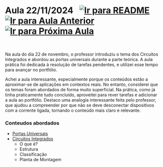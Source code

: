 # Aula 22/11/2024 &nbsp; [![Ir para README](https://img.shields.io/badge/Indice-Verde?style=for-the-badge)](../README.md#indice) &nbsp; [![Ir para Aula Anterior](https://img.shields.io/badge/Anterior-Aula%207-007ACC?style=for-the-badge)](../aulas/15-11-2024.md) [![Ir para Próxima Aula](https://img.shields.io/badge/Próxima-Aula%209-007ACC?style=for-the-badge)](../aulas/29-11-2024.md)

<br>
<p>
  Na aula do dia 22 de novembro, o professor introduziu o tema dos Circuitos Integrados e abordou as portas universais durante a parte teórica. A aula prática foi dedicada à resolução de tarefas pendentes, e utilizei esse tempo para avançar no portfólio.
</p>

<p>
Achei a aula interessante, especialmente porque os conteúdos estão a aproximar-se de aplicações em contextos reais. No entanto, considerei que os temas foram abordados de forma muito superficial. Na prática, como já tinha praticamente tudo concluído, aproveitei para rever tarefas e adicionar a aula ao portfólio. Destaco uma analogia interessante feita pelo professor, que ajudou a compreender por que não se deve desconectar dispositivos com a corrente ligada, tornando o conteúdo mais claro e relevante.
</p>

### Conteudos abordados

- [Portas Universais](../apontamentos/circuitos_logicos.md#portas-lógicas-universais)
- [Circuitos Integrados](../apontamentos/circuitos_integrados.md)
  - O que é?
  - Estrutura
  - Classificação
  - Planta de Montagem

